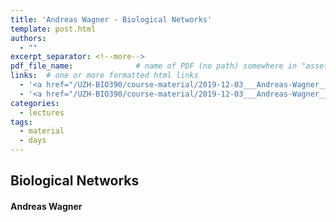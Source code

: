 ```yaml
---
title: 'Andreas Wagner - Biological Networks'
template: post.html
authors:
  - ""
excerpt_separator: <!--more-->
pdf_file_name: 				# name of PDF (no path) somewhere in "assets"; auto-linked
links:  # one or more formatted html links
  - '<a href="/UZH-BIO390/course-material/2019-12-03___Andreas-Wagner__Networks__UZH-Bio390-lecture-12.pdf">[Lecture Slides]</a>'
  - '<a href="/UZH-BIO390/course-material/2019-12-03___Andreas-Wagner__Networks__UZH-Bio390-lecture-12-exercises.pdf">[Homework / Excercises]</a>'
categories:
  - lectures
tags:
  - material
  - days
---
```


## Biological Networks
#### Andreas Wagner

<!--more-->



